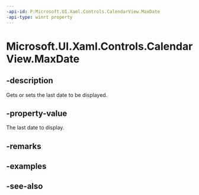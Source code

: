 ```yaml
---
-api-id: P:Microsoft.UI.Xaml.Controls.CalendarView.MaxDate
-api-type: winrt property
---
```


<!-- Property syntax
public Windows.Foundation.DateTime MaxDate { get;  set; }
-->

# Microsoft.UI.Xaml.Controls.CalendarView.MaxDate

## -description
Gets or sets the last date to be displayed.

## -property-value
The last date to display.

## -remarks

## -examples

## -see-also
